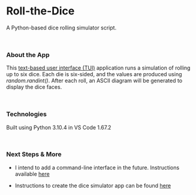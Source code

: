 # Roll-the-Dice
 A Python-based dice rolling simulator script.

</br>


### About the App
This [text-based user interface (TUI)](https://en.wikipedia.org/wiki/Text-based_user_interface) application runs a simulation of rolling up to six dice.  Each die is six-sided, and the values are produced using *random.randint()*. After each roll, an ASCII diagram will be generated to display the dice faces. 

 </br>
 
### Technologies
Built using Python 3.10.4 in VS Code 1.67.2

</br>

### Next Steps & More
- I intend to add a command-line interface in the future. Instructions available [here](https://realpython.com/command-line-interfaces-python-argparse/)

- Instructions to create the dice simulator app can be found [here](https://realpython.com/python-dice-roll/#project-overview)
